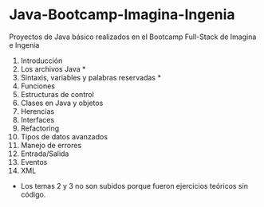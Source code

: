 # Java-Bootcamp-Imagina-Ingenia
Proyectos de Java básico realizados en el Bootcamp Full-Stack de Imagina e Ingenia

1. Introducción
2. Los archivos Java *
3. Sintaxis, variables y palabras reservadas *
4. Funciones
5. Estructuras de control
6. Clases en Java y objetos
7. Herencias
8. Interfaces
9. Refactoring
10. Tipos de datos avanzados
11. Manejo de errores
12. Entrada/Salida
13. Eventos
14. XML

* Los temas 2 y 3 no son subidos porque fueron ejercicios teóricos sin código.
